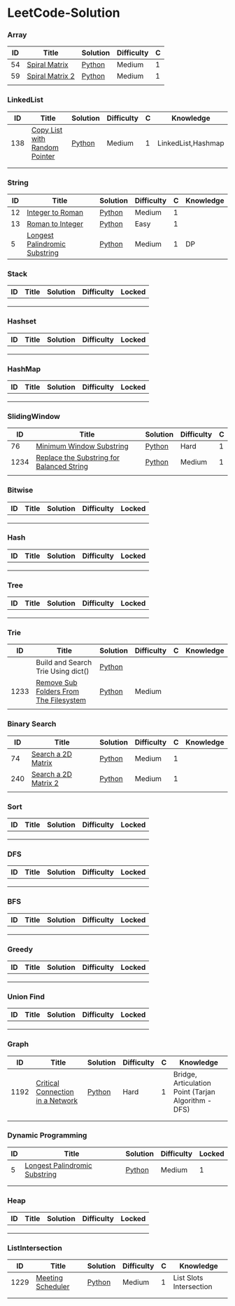 # LeetCode-Solution

### Array

| ID   | Title                                                        | Solution                                                     | Difficulty | C    |
| ---- | ------------------------------------------------------------ | ------------------------------------------------------------ | ---------- | ---- |
| 54   | [Spiral Matrix](https://leetcode.com/problems/spiral-matrix/) | [Python](https://github.com/GuilinXie/LeetcodePython/blob/master/Python/Arrary/54_SpiralMatrix.py) | Medium     | 1    |
| 59   | [Spiral Matrix 2](https://leetcode.com/problems/spiral-matrix-ii/) | [Python](https://github.com/GuilinXie/LeetcodePython/blob/master/Python/Arrary/59_SpiralMatrix2.py) | Medium     | 1    |
|      |                                                              |                                                              |            |      |

### LinkedList

| ID   | Title                                                        | Solution                                                     | Difficulty | C    | Knowledge          |
| ---- | ------------------------------------------------------------ | ------------------------------------------------------------ | ---------- | ---- | ------------------ |
| 138  | [Copy List with Random Pointer](https://leetcode.com/problems/copy-list-with-random-pointer/) | [Python](https://github.com/GuilinXie/LeetcodePython/blob/master/Python/LinkedList/138_CopyListWithRandomPointer.py) | Medium     | 1    | LinkedList,Hashmap |
|      |                                                              |                                                              |            |      |                    |
|      |                                                              |                                                              |            |      |                    |

### String

| ID   | Title                                                        | Solution                                                     | Difficulty | C    | Knowledge |
| ---- | ------------------------------------------------------------ | ------------------------------------------------------------ | ---------- | ---- | --------- |
| 12   | [Integer to Roman](https://leetcode.com/problems/integer-to-roman/) | [Python](https://github.com/GuilinXie/LeetcodePython/blob/master/Python/String/12_IntegerToRoman.py) | Medium     | 1    |           |
| 13   | [Roman to Integer](https://leetcode.com/problems/roman-to-integer/) | [Python](https://github.com/GuilinXie/LeetcodePython/blob/master/Python/String/13_RomanToInteger.py) | Easy       | 1    |           |
| 5    | [Longest Palindromic Substring](https://leetcode.com/problems/longest-palindromic-substring/) | [Python](https://github.com/GuilinXie/LeetcodePython/blob/master/Python/String/5_LongestPalindromicSubstring.py) | Medium     | 1    | DP        |

### Stack

| ID   | Title | Solution | Difficulty | Locked |
| ---- | ----- | -------- | ---------- | ------ |
|      |       |          |            |        |
|      |       |          |            |        |
|      |       |          |            |        |

### Hashset

| ID   | Title | Solution | Difficulty | Locked |
| ---- | ----- | -------- | ---------- | ------ |
|      |       |          |            |        |
|      |       |          |            |        |
|      |       |          |            |        |

### HashMap

| ID   | Title | Solution | Difficulty | Locked |
| ---- | ----- | -------- | ---------- | ------ |
|      |       |          |            |        |
|      |       |          |            |        |
|      |       |          |            |        |

### SlidingWindow

| ID   | Title                                                        | Solution                                                     | Difficulty | C    |
| ---- | ------------------------------------------------------------ | ------------------------------------------------------------ | ---------- | ---- |
| 76   | [Minimum Window Substring](https://leetcode.com/problems/minimum-window-substring/) | [Python](https://github.com/GuilinXie/LeetcodePython/blob/master/Python/SlidingWindow/76_MinimumWindowSubstring.py) | Hard       | 1    |
| 1234 | [Replace the Substring for Balanced String](https://leetcode.com/problems/replace-the-substring-for-balanced-string/) | [Python](https://github.com/GuilinXie/LeetcodePython/blob/master/Python/SlidingWindow/1234_ReplaceTheSubstringForBalancedString.py) | Medium     | 1    |
|      |                                                              |                                                              |            |      |

### Bitwise

| ID   | Title | Solution | Difficulty | Locked |
| ---- | ----- | -------- | ---------- | ------ |
|      |       |          |            |        |
|      |       |          |            |        |
|      |       |          |            |        |

### Hash

| ID   | Title | Solution | Difficulty | Locked |
| ---- | ----- | -------- | ---------- | ------ |
|      |       |          |            |        |
|      |       |          |            |        |
|      |       |          |            |        |

### Tree

| ID   | Title | Solution | Difficulty | Locked |
| ---- | ----- | -------- | ---------- | ------ |
|      |       |          |            |        |
|      |       |          |            |        |
|      |       |          |            |        |

### Trie

| ID   | Title                                                        | Solution                                                     | Difficulty | C    | Knowledge |
| ---- | ------------------------------------------------------------ | ------------------------------------------------------------ | ---------- | ---- | --------- |
|      | Build and Search Trie Using dict()                           | [Python](https://github.com/GuilinXie/LeetcodePython/blob/master/Python/Trie/BuildTrie.py) |            |      |           |
| 1233 | [Remove Sub Folders From The Filesystem](https://leetcode.com/problems/remove-sub-folders-from-the-filesystem/) | [Python](https://github.com/GuilinXie/LeetcodePython/blob/master/Python/Trie/1233_RemoveSubFoldersFromTheFilesystem.py) | Medium     |      |           |
|      |                                                              |                                                              |            |      |           |

### Binary Search

| ID   | Title                                                        | Solution                                                     | Difficulty | C    | Knowledge |
| ---- | ------------------------------------------------------------ | ------------------------------------------------------------ | ---------- | ---- | --------- |
| 74   | [Search a 2D Matrix](https://leetcode.com/problems/search-a-2d-matrix/) | [Python](https://github.com/GuilinXie/LeetcodePython/blob/master/Python/BinarySearch/74_SearchA2DMatrix.py) | Medium     | 1    |           |
| 240  | [Search a 2D Matrix 2](https://leetcode.com/problems/search-a-2d-matrix-ii/) | [Python](https://github.com/GuilinXie/LeetcodePython/blob/master/Python/BinarySearch/240_SearchA2DMatrix2.py) | Medium     | 1    |           |
|      |                                                              |                                                              |            |      |           |

### Sort

| ID   | Title | Solution | Difficulty | Locked |
| ---- | ----- | -------- | ---------- | ------ |
|      |       |          |            |        |
|      |       |          |            |        |
|      |       |          |            |        |

### DFS

| ID   | Title | Solution | Difficulty | Locked |
| ---- | ----- | -------- | ---------- | ------ |
|      |       |          |            |        |
|      |       |          |            |        |
|      |       |          |            |        |

### BFS

| ID   | Title | Solution | Difficulty | Locked |
| ---- | ----- | -------- | ---------- | ------ |
|      |       |          |            |        |
|      |       |          |            |        |
|      |       |          |            |        |

### Greedy

| ID   | Title | Solution | Difficulty | Locked |
| ---- | ----- | -------- | ---------- | ------ |
|      |       |          |            |        |
|      |       |          |            |        |
|      |       |          |            |        |

### Union Find

| ID   | Title | Solution | Difficulty | Locked |
| ---- | ----- | -------- | ---------- | ------ |
|      |       |          |            |        |
|      |       |          |            |        |
|      |       |          |            |        |

### Graph

| ID   | Title                                                        | Solution                                                     | Difficulty | C    | Knowledge                                           |
| ---- | ------------------------------------------------------------ | ------------------------------------------------------------ | ---------- | ---- | --------------------------------------------------- |
| 1192 | [Critical Connection in a Network](https://leetcode.com/problems/critical-connections-in-a-network/) | [Python](https://github.com/GuilinXie/LeetcodePython/blob/master/Python/DFS/1192_CriticalConnectionInANetwork.py) | Hard       | 1    | Bridge, Articulation Point (Tarjan Algorithm - DFS) |
|      |                                                              |                                                              |            |      |                                                     |
|      |                                                              |                                                              |            |      |                                                     |

### Dynamic Programming

| ID   | Title                                                        | Solution                                                     | Difficulty | Locked |
| ---- | ------------------------------------------------------------ | ------------------------------------------------------------ | ---------- | ------ |
| 5    | [Longest Palindromic Substring](https://leetcode.com/problems/longest-palindromic-substring/) | [Python](https://github.com/GuilinXie/LeetcodePython/blob/master/Python/String/5_LongestPalindromicSubstring.py) | Medium     | 1      |
|      |                                                              |                                                              |            |        |
|      |                                                              |                                                              |            |        |

### Heap

| ID   | Title | Solution | Difficulty | Locked |
| ---- | ----- | -------- | ---------- | ------ |
|      |       |          |            |        |
|      |       |          |            |        |
|      |       |          |            |        |

### ListIntersection

| ID   | Title                                                        | Solution                                                     | Difficulty | C    | Knowledge               |
| ---- | ------------------------------------------------------------ | ------------------------------------------------------------ | ---------- | ---- | ----------------------- |
| 1229 | [Meeting Scheduler](https://leetcode.com/problems/meeting-scheduler/) | [Python](https://github.com/GuilinXie/LeetcodePython/blob/master/Python/ListIntersection/1229_MeetingScheduler.py) | Medium     | 1    | List Slots Intersection |
|      |                                                              |                                                              |            |      |                         |
|      |                                                              |                                                              |            |      |                         |

### 